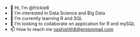 - 👋 Hi, I’m @frickie8
- 👀 I’m interested in Data Science and Big Data
- 🌱 I’m currently learning R and SQL
- 💞️ I’m looking to collaborate on application for R and mySQL
- 📫 How to reach me vashishth8@protonmail.com

<!---
frickie8/frickie8 is a ✨ special ✨ repository because its `README.md` (this file) appears on your GitHub profile.
You can click the Preview link to take a look at your changes.
--->
